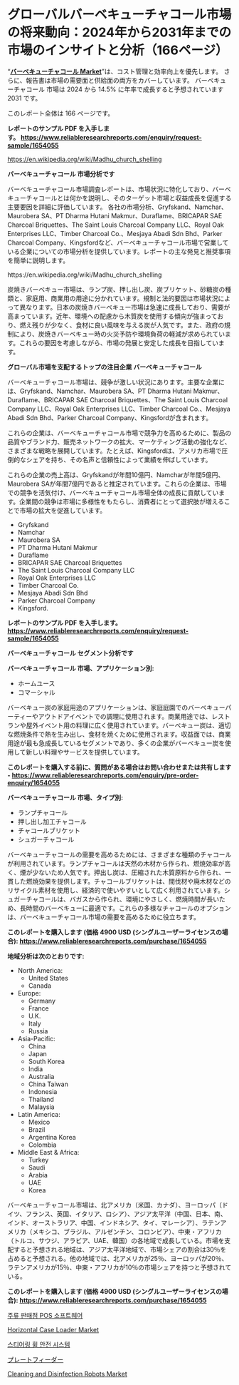 <p><h1>グローバルバーベキューチャコール市場の将来動向：2024年から2031年までの市場のインサイトと分析（166ページ）</h1></p><p>&ldquo;<strong><a href="https://www.reliableresearchreports.com/barbecue-charcoal-r1654055">バーベキューチャコール Market</a></strong>&rdquo;は、コスト管理と効率向上を優先します。 さらに、報告書は市場の需要面と供給面の両方をカバーしています。 バーベキューチャコール 市場は 2024 から 14.5% に年率で成長すると予想されています2031 です。</p>
<p>このレポート全体は 166 ページです。</p>
<p><strong>レポートのサンプル PDF を入手します。&nbsp;<a href="https://www.reliableresearchreports.com/enquiry/request-sample/1654055">https://www.reliableresearchreports.com/enquiry/request-sample/1654055</a></strong></p>
<p><a href="https://en.wikipedia.org/wiki/Madhu_church_shelling">https://en.wikipedia.org/wiki/Madhu_church_shelling</a></p>
<p><strong>バーベキューチャコール 市場分析です</strong></p>
<p><p>バーベキューチャコール市場調査レポートは、市場状況に特化しており、バーベキューチャコールとは何かを説明し、そのターゲット市場と収益成長を促進する主要要因を詳細に評価しています。 各社の市場分析、Gryfskand、Namchar、Maurobera SA、PT Dharma Hutani Makmur、Duraflame、BRICAPAR SAE Charcoal Briquettes、The Saint Louis Charcoal Company LLC、Royal Oak Enterprises LLC、Timber Charcoal Co.、Mesjaya Abadi Sdn Bhd、Parker Charcoal Company、Kingsfordなど、バーベキューチャコール市場で営業している企業についての市場分析を提供しています。レポートの主な発見と推奨事項を簡単に説明します。</p></p>
<p>https://en.wikipedia.org/wiki/Madhu_church_shelling</p>
<p><p>炭焼きバーベキュー市場は、ランプ炭、押し出し炭、炭ブリケット、砂糖炭の種類と、家庭用、商業用の用途に分かれています。規制と法的要因は市場状況によって異なります。日本の炭焼きバーベキュー市場は急速に成長しており、需要が高まっています。近年、環境への配慮から木質炭を使用する傾向が強まっており、燃え残りが少なく、食材に良い風味を与える炭が人気です。また、政府の規制により、炭焼きバーベキュー時の火災予防や環境負荷の軽減が求められています。これらの要因を考慮しながら、市場の発展と安定した成長を目指しています。</p></p>
<p><strong>グローバル市場を支配するトップの注目企業 バーベキューチャコール</strong></p>
<p><p>バーベキューチャコール市場は、競争が激しい状況にあります。主要な企業には、Gryfskand、Namchar、Maurobera SA、PT Dharma Hutani Makmur、Duraflame、BRICAPAR SAE Charcoal Briquettes、The Saint Louis Charcoal Company LLC、Royal Oak Enterprises LLC、Timber Charcoal Co.、Mesjaya Abadi Sdn Bhd、Parker Charcoal Company、Kingsfordが含まれます。</p><p>これらの企業は、バーベキューチャコール市場で競争力を高めるために、製品の品質やブランド力、販売ネットワークの拡大、マーケティング活動の強化など、さまざまな戦略を展開しています。たとえば、Kingsfordは、アメリカ市場で圧倒的なシェアを持ち、その名声と信頼性によって業績を伸ばしています。</p><p>これらの企業の売上高は、Gryfskandが年間10億円、Namcharが年間5億円、Maurobera SAが年間7億円であると推定されています。これらの企業は、市場での競争を活気付け、バーベキューチャコール市場全体の成長に貢献しています。企業間の競争は市場に多様性をもたらし、消費者にとって選択肢が増えることで市場の拡大を促進しています。</p></p>
<p><ul><li>Gryfskand</li><li>Namchar</li><li>Maurobera SA</li><li>PT Dharma Hutani Makmur</li><li>Duraflame</li><li>BRICAPAR SAE Charcoal Briquettes</li><li>The Saint Louis Charcoal Company LLC</li><li>Royal Oak Enterprises LLC</li><li>Timber Charcoal Co.</li><li>Mesjaya Abadi Sdn Bhd</li><li>Parker Charcoal Company</li><li>Kingsford.</li></ul></p>
<p><strong>レポートのサンプル PDF を入手します。 <a href="https://www.reliableresearchreports.com/enquiry/request-sample/1654055">https://www.reliableresearchreports.com/enquiry/request-sample/1654055</a></strong></p>
<p><strong>バーベキューチャコール セグメント分析です</strong></p>
<p><strong>バーベキューチャコール 市場、アプリケーション別:</strong></p>
<p><ul><li>ホームユース</li><li>コマーシャル</li></ul></p>
<p><p>バーベキュー炭の家庭用途のアプリケーションは、家庭庭園でのバーベキューパーティーやアウトドアイベントでの調理に使用されます。商業用途では、レストランや屋外イベント用の料理に広く使用されています。バーベキュー炭は、適切な燃焼条件で熱を生み出し、食材を焼くために使用されます。収益面では、商業用途が最も急成長しているセグメントであり、多くの企業がバーベキュー炭を使用して新しい料理やサービスを提供しています。</p></p>
<p><strong>このレポートを購入する前に、質問がある場合はお問い合わせまたは共有します - <a href="https://www.reliableresearchreports.com/enquiry/pre-order-enquiry/1654055">https://www.reliableresearchreports.com/enquiry/pre-order-enquiry/1654055</a></strong></p>
<p><strong>バーベキューチャコール 市場、タイプ別:</strong></p>
<p><ul><li>ランプチャコール</li><li>押し出し加工チャコール</li><li>チャコールブリケット</li><li>シュガーチャコール</li></ul></p>
<p><p>バーベキューチャコールの需要を高めるためには、さまざまな種類のチャコールが利用されています。ランプチャコールは天然の木材から作られ、燃焼効率が高く、煙が少ないため人気です。押出し炭は、圧縮された木質原料から作られ、一貫した燃焼効果を提供します。チャコールブリケットは、間伐材や廃木材などのリサイクル素材を使用し、経済的で使いやすいとして広く利用されています。シュガーチャコールは、バガスから作られ、環境にやさしく、燃焼時間が長いため、長時間のバーベキューに最適です。これらの多様なチャコールのオプションは、バーベキューチャコール市場の需要を高めるために役立ちます。</p></p>
<p><strong>このレポートを購入します (価格 4900 USD (シングルユーザーライセンスの場合): <a href="https://www.reliableresearchreports.com/purchase/1654055">https://www.reliableresearchreports.com/purchase/1654055</a></strong></p>
<p><strong>地域分析は次のとおりです:</strong></p>
<p><ul>
    <li>
        North America:
        <ul>
            <li>United States</li>
            <li>Canada</li>
        </ul>
    </li>
    <li>
        Europe:
        <ul>
            <li>Germany</li>
            <li>France</li>
            <li>U.K.</li>
            <li>Italy</li>
            <li>Russia</li>
        </ul>
    </li>
    <li>
        Asia-Pacific:
        <ul>
            <li>China</li>
            <li>Japan</li>
            <li>South Korea</li>
            <li>India</li>
            <li>Australia</li>
            <li>China Taiwan</li>
            <li>Indonesia</li>
            <li>Thailand</li>
            <li>Malaysia</li>
        </ul>
    </li>
    <li>
        Latin America:
        <ul>
            <li>Mexico</li>
            <li>Brazil</li>
            <li>Argentina Korea</li>
            <li>Colombia</li>
        </ul>
    </li>
    <li>
        Middle East & Africa:
        <ul>
            <li>Turkey</li>
            <li>Saudi</li>
            <li>Arabia</li>
            <li>UAE</li>
            <li>Korea</li>
        </ul>
    </li>
    </ul></p>
<p><p>バーベキューチャコール市場は、北アメリカ（米国、カナダ）、ヨーロッパ（ドイツ、フランス、英国、イタリア、ロシア）、アジア太平洋（中国、日本、南、インド、オーストラリア、中国、インドネシア、タイ、マレーシア）、ラテンアメリカ（メキシコ、ブラジル、アルゼンチン、コロンビア）、中東・アフリカ（トルコ、サウジ、アラビア、UAE、韓国）の各地域で成長している。市場を支配すると予想される地域は、アジア太平洋地域で、市場シェアの割合は30％を占めると予想される。他の地域では、北アメリカが25％、ヨーロッパが20％、ラテンアメリカが15％、中東・アフリカが10％の市場シェアを持つと予想されている。</p></p>
<p><strong>このレポートを購入します (価格 4900 USD (シングルユーザーライセンスの場合): <a href="https://www.reliableresearchreports.com/purchase/1654055">https://www.reliableresearchreports.com/purchase/1654055</a></strong></p>
<p><p><a href="https://medium.com/@uisoxxuy65/%EC%A3%BC%EB%A5%98-%EB%A7%A4%EC%9E%A5-pos-%EC%86%8C%ED%94%84%ED%8A%B8%EC%9B%A8%EC%96%B4-%EC%8B%9C%EC%9E%A5-%EC%A0%84%EB%A7%9D-%EB%B0%8F-2024%EB%85%84%EB%B6%80%ED%84%B0-2031%EB%85%84%EA%B9%8C%EC%A7%80%EC%9D%98-%EC%98%88%EC%B8%A1-c7a0b3ead480">주류 판매점 POS 소프트웨어</a></p><p><a href="https://medium.com/@fosterfahey1016/horizontal-case-loader-market-size-growth-and-industry-analysis-by-market-segmentation-and-c2c05b1a9cf8">Horizontal Case Loader Market</a></p><p><a href="https://github.com/Nicolasrown5/Market-Research-Report-List-2/blob/main/168620794706.md">스티어링 휠 안전 시스템</a></p><p><a href="https://github.com/roulaayoub-saad/Market-Research-Report-List-3/blob/main/744039876119.md">プレートフィーダー</a></p><p><a href="https://medium.com/@luke.wilson7856/cleaning-and-disinfection-robots-market-research-report-market-forecast-and-growth-prospects-with-cd829ebe199b">Cleaning and Disinfection Robots Market</a></p></p>